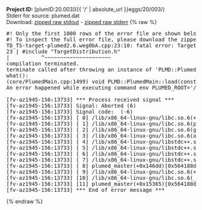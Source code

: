 **Project ID:** [plumID:20.003]({{ '/' | absolute_url }}eggs/20/003/)  
Stderr for source:  plumed.dat   
Download: [zipped raw stdout](plumed.dat.plumed_master.stdout.txt.zip) - [zipped raw stderr](plumed.dat.plumed_master.stderr.txt.zip) 
{% raw %}
<pre>
#! Only the first 1000 rows of the error file are shown below
#! To inspect the full error file, please download the zipped raw stderr file above
TD_TS-target-plumed2.6.weg0bA.cpp:23:10: fatal error: TargetDistribution.h: No such file or directory
23 | #include "TargetDistribution.h"
|          ^~~~~~~~~~~~~~~~~~~~~~
compilation terminated.
terminate called after throwing an instance of 'PLMD::Plumed::ExceptionError'
what():
(core/PlumedMain.cpp:1499) void PLMD::PlumedMain::load(const std::string&)
An error happened while executing command env PLUMED_ROOT='/home/runner/opt/lib/plumed_master' PLUMED_VERSION='2.11.0-dev' PLUMED_HTMLDIR='/home/runner/opt/share/doc/plumed_master' PLUMED_INCLUDEDIR='/home/runner/opt/include' PLUMED_PROGRAM_NAME='plumed_master' PLUMED_IS_INSTALLED='yes' "/home/runner/opt/lib/plumed_master"/scripts/mklib.sh -n -o ./TD_TS-target-plumed2.6.2.11.0-dev.so TD_TS-target-plumed2.6.cpp

[fv-az1945-156:13733] *** Process received signal ***
[fv-az1945-156:13733] Signal: Aborted (6)
[fv-az1945-156:13733] Signal code:  (-6)
[fv-az1945-156:13733] [ 0] /lib/x86_64-linux-gnu/libc.so.6(+0x45330)[0x7fec6da45330]
[fv-az1945-156:13733] [ 1] /lib/x86_64-linux-gnu/libc.so.6(pthread_kill+0x11c)[0x7fec6da9eb2c]
[fv-az1945-156:13733] [ 2] /lib/x86_64-linux-gnu/libc.so.6(gsignal+0x1e)[0x7fec6da4527e]
[fv-az1945-156:13733] [ 3] /lib/x86_64-linux-gnu/libc.so.6(abort+0xdf)[0x7fec6da288ff]
[fv-az1945-156:13733] [ 4] /lib/x86_64-linux-gnu/libstdc++.so.6(+0xa5ff5)[0x7fec6dea5ff5]
[fv-az1945-156:13733] [ 5] /lib/x86_64-linux-gnu/libstdc++.so.6(+0xbb0da)[0x7fec6debb0da]
[fv-az1945-156:13733] [ 6] /lib/x86_64-linux-gnu/libstdc++.so.6(_ZSt10unexpectedv+0x0)[0x7fec6dea5a55]
[fv-az1945-156:13733] [ 7] /lib/x86_64-linux-gnu/libstdc++.so.6(+0xa5a6f)[0x7fec6dea5a6f]
[fv-az1945-156:13733] [ 8] plumed_master(+0x146dd)[0x564188d806dd]
[fv-az1945-156:13733] [ 9] /lib/x86_64-linux-gnu/libc.so.6(+0x2a1ca)[0x7fec6da2a1ca]
[fv-az1945-156:13733] [10] /lib/x86_64-linux-gnu/libc.so.6(__libc_start_main+0x8b)[0x7fec6da2a28b]
[fv-az1945-156:13733] [11] plumed_master(+0x15365)[0x564188d81365]
[fv-az1945-156:13733] *** End of error message ***
</pre>
{% endraw %}
